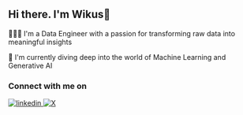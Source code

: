 ## **Hi there. I'm Wikus**👋

🧑🏽‍💻 I'm a Data Engineer with a passion for transforming raw data into meaningful insights

🚀 I'm currently diving deep into the world of Machine Learning and Generative AI

### Connect with me on
<div align="left">
<a href="https://linkedin.com/in/wikus-botha/" target="_blank">
<img src="https://img.shields.io/badge/linkedin-%231E77B5.svg?&style=for-the-badge&logo=linkedin&logoColor=white" alt="linkedin" style="margin-bottom: 5px;" />
</a>
<a href="https://x.com/WikusBothaX" target="_blank">
<img src="https://img.shields.io/badge/X-%2300acee.svg?&style=for-the-badge&logo=x&logoColor=white" alt="X" style="margin-bottom: 5px;" />
</a>
</div>  
